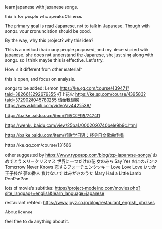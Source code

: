 learn japanese with japanese songs.

this is for people who speaks Chinese.

The primary goal is read Japanese, not to talk in Japanese.
Though with songs, your pronunciation should be good.

By the way, why this project? why this idea?

This is a method that many people proposed, and my niece started with japanese. she does not understand the Japanese, she just sing along with songs.
so I think maybe this is effective. Let's try.

How is it different from other material?

this is open, and focus on analysis.




songs to be added:
Lemon https://ke.qq.com/course/439471?taid=3826618292679855
打上花火 https://ke.qq.com/course/439583?taid=3729028045780255
请给我翅膀  https://www.bilibili.com/video/av4422538/

https://baike.baidu.com/item/听歌学日语/747411

https://wenku.baidu.com/view/25ba1a0002020740be1e9b9c.html

https://baike.baidu.com/item/听歌学日语：经典日文歌曲传唱

https://ke.qq.com/course/131566


other suggested by https://www.rypeapp.com/blog/top-japanese-songs/
おめでとうメリークリスマス
世界に一つだけの花
女のみち
Say Yes
おにのパンツ
Tomorrow Never Knows
恋するフォーチュンクッキー
Love Love Love
いつか王子様が
夢の番人
負けないで
はみがきのうた
Mary Had a Little Lamb
PonPonPon


lots of movie's subtitles: 
https://project-modelino.com/movies.php?site_language=english&learn_language=japanese



restaurant related: 
https://www.joyz.co.jp/blog/restaurant_english_phrases




About license

feel free to do anything about it.
